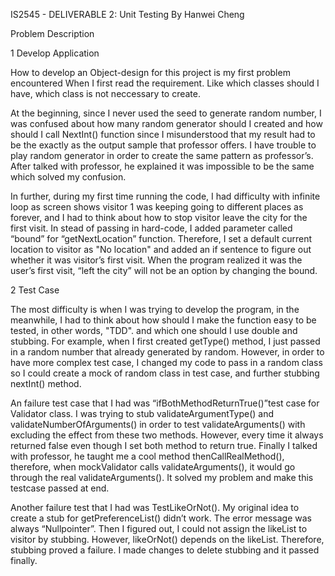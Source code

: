 IS2545 - DELIVERABLE 2: Unit Testing
By Hanwei Cheng

Problem Description

1 Develop Application

How to develop an Object-design for this project is my first problem encountered When I first read the requirement. Like which classes should I have, which class is not neccessary to create.

At the beginning, since I never used the seed to generate random number, I was confused about how many random generator should I created and how should I call NextInt() function since I misunderstood that my result had to be the exactly as the output sample that professor offers. I have trouble to play random generator in order to create the same pattern as professor’s. After talked with professor, he explained it was impossible to be the same which solved my confusion.

In further, during my first time running the code, I had difficulty with infinite loop as screen shows visitor 1 was keeping going to different places as forever, and I had to think about how to stop visitor leave the city for the first visit. In stead of passing in hard-code, I added parameter called “bound” for “getNextLocation” function. Therefore, I set a default current location to visitor as "No location" and added an if sentence to figure out whether it was visitor’s first visit. When the program realized it was the user’s first visit, “left the city” will not be an option by changing the bound.

2 Test Case

The most difficulty is when I was trying to develop the program, in the meanwhile, I had to think about how should I make the function easy to be tested, in other words, "TDD". and which one should I use double and stubbing. For example, when I first created getType() method, I just passed in a random number that already generated by random. However, in order to have more complex test case, I changed my code to pass in a random class so I could create a mock of random class in test case, and further stubbing nextInt() method.

An failure test case that I had was “ifBothMethodReturnTrue()”test case for Validator class. I was trying to stub validateArgumentType() and validateNumberOfArguments() in order to test validateArguments() with excluding the effect from these two methods. However, every time it always returned false even though I set both method to return true. Finally I talked with professor, he taught me a cool method thenCallRealMethod(), therefore, when mockValidator calls validateArguments(), it would go through the real validateArguments(). It solved my problem and make this testcase passed at end.

Another failure test that I had was TestLikeOrNot(). My original idea to create a stub for getPreferenceList() didn’t work. The error message was always “Nullpointer”. Then I figured out, I could not assign the likeList to visitor by stubbing. However, likeOrNot() depends on the likeList. Therefore, stubbing proved a failure. I made changes to delete stubbing and it passed finally.
